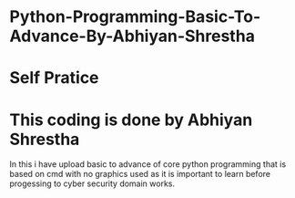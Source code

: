 # Python-Programming-Basic-To-Advance-By-Abhiyan-Shrestha
# Self Pratice

# This coding is done by Abhiyan Shrestha  

In this i have upload basic to advance of core python programming that is based on cmd with no graphics used as it is important to learn before progessing to cyber security domain works.
